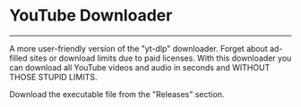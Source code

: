 # YouTube Downloader
----------------------------
A more user-friendly version of the "yt-dlp" downloader.
Forget about ad-filled sites or download limits due to paid licenses.
With this downloader you can download all YouTube videos and audio in seconds and WITHOUT THOSE STUPID LIMITS.

Download the executable file from the "Releases" section.
